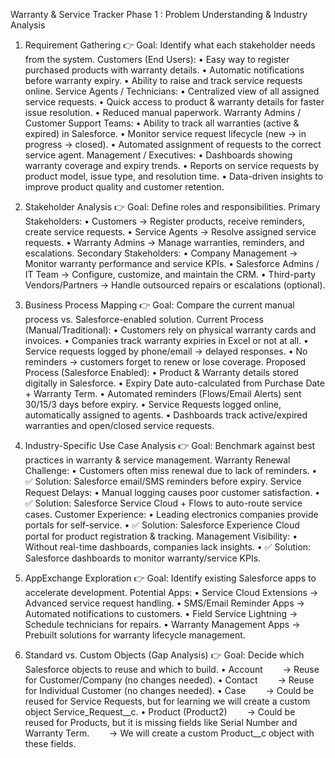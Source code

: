 Warranty & Service Tracker
Phase 1 : Problem Understanding & Industry Analysis
1. Requirement Gathering
👉 Goal: Identify what each stakeholder needs from the system.
Customers (End Users):
•	Easy way to register purchased products with warranty details.
•	Automatic notifications before warranty expiry.
•	Ability to raise and track service requests online.
Service Agents / Technicians:
•	Centralized view of all assigned service requests.
•	Quick access to product & warranty details for faster issue resolution.
•	Reduced manual paperwork.
Warranty Admins / Customer Support Teams:
•	Ability to track all warranties (active & expired) in Salesforce.
•	Monitor service request lifecycle (new → in progress → closed).
•	Automated assignment of requests to the correct service agent.
Management / Executives:
•	Dashboards showing warranty coverage and expiry trends.
•	Reports on service requests by product model, issue type, and resolution time.
•	Data-driven insights to improve product quality and customer retention.

2. Stakeholder Analysis
👉 Goal: Define roles and responsibilities.
Primary Stakeholders:
•	Customers → Register products, receive reminders, create service requests.
•	Service Agents → Resolve assigned service requests.
•	Warranty Admins → Manage warranties, reminders, and escalations.
Secondary Stakeholders:
•	Company Management → Monitor warranty performance and service KPIs.
•	Salesforce Admins / IT Team → Configure, customize, and maintain the CRM.
•	Third-party Vendors/Partners → Handle outsourced repairs or escalations (optional).

3. Business Process Mapping
👉 Goal: Compare the current manual process vs. Salesforce-enabled solution.
Current Process (Manual/Traditional):
•	Customers rely on physical warranty cards and invoices.
•	Companies track warranty expiries in Excel or not at all.
•	Service requests logged by phone/email → delayed responses.
•	No reminders → customers forget to renew or lose coverage.
Proposed Process (Salesforce Enabled):
•	Product & Warranty details stored digitally in Salesforce.
•	Expiry Date auto-calculated from Purchase Date + Warranty Term.
•	Automated reminders (Flows/Email Alerts) sent 30/15/3 days before expiry.
•	Service Requests logged online, automatically assigned to agents.
•	Dashboards track active/expired warranties and open/closed service requests.

4. Industry-Specific Use Case Analysis
👉 Goal: Benchmark against best practices in warranty & service management.
Warranty Renewal Challenge:
•	Customers often miss renewal due to lack of reminders.
•	✅ Solution: Salesforce email/SMS reminders before expiry.
Service Request Delays:
•	Manual logging causes poor customer satisfaction.
•	✅ Solution: Salesforce Service Cloud + Flows to auto-route service cases.
Customer Experience:
•	Leading electronics companies provide portals for self-service.
•	✅ Solution: Salesforce Experience Cloud portal for product registration & tracking.
Management Visibility:
•	Without real-time dashboards, companies lack insights.
•	✅ Solution: Salesforce dashboards to monitor warranty/service KPIs.

5. AppExchange Exploration
👉 Goal: Identify existing Salesforce apps to accelerate development.
Potential Apps:
•	Service Cloud Extensions → Advanced service request handling.
•	SMS/Email Reminder Apps → Automated notifications to customers.
•	Field Service Lightning → Schedule technicians for repairs.
•	Warranty Management Apps → Prebuilt solutions for warranty lifecycle management.

 6. Standard vs. Custom Objects (Gap Analysis)
 👉 Goal: Decide which Salesforce objects to reuse and which to build.
•	Account
  → Reuse for Customer/Company (no changes needed).
•	Contact
  → Reuse for Individual Customer (no changes needed).
•	Case
  → Could be reused for Service Requests, but for learning we will create a custom object Service_Request__c.
•	Product (Product2)
  → Could be reused for Products, but it is missing fields like Serial Number and Warranty Term.
  → We will create a custom Product__c object with these fields.
